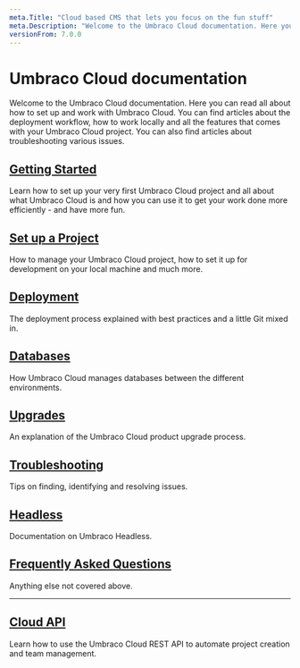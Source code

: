 ```yaml
---
meta.Title: "Cloud based CMS that lets you focus on the fun stuff"
meta.Description: "Welcome to the Umbraco Cloud documentation. Here you can read all about how to set up and work with Umbraco Cloud. You can find articles about the deployment workflow, how to work locally and all the features that comes with your Umbraco Cloud project. You can also find articles about troubleshooting various issues."
versionFrom: 7.0.0
---
```

# Umbraco Cloud documentation

Welcome to the Umbraco Cloud documentation. Here you can read all about how to set up and work with Umbraco Cloud. You can find articles about the deployment workflow, how to work locally and all the features that comes with your Umbraco Cloud project. You can also find articles about troubleshooting various issues.

## [Getting Started](Getting-Started/)
Learn how to set up your very first Umbraco Cloud project and all about what Umbraco Cloud is and how you can use it to get your work done more efficiently - and have more fun.

## [Set up a Project](Set-Up/)
How to manage your Umbraco Cloud project, how to set it up for development on your local machine and much more. 

## [Deployment](Deployment/)
The deployment process explained with best practices and a little Git mixed in.

## [Databases](Databases/)
How Umbraco Cloud manages databases between the different environments.

## [Upgrades](Upgrades/)
An explanation of the Umbraco Cloud product upgrade process.

## [Troubleshooting](Troubleshooting/)
Tips on finding, identifying and resolving issues.

## [Headless](Headless)
Documentation on Umbraco Headless.

## [Frequently Asked Questions](Frequently-Asked-Questions/)
Anything else not covered above.

---

## [Cloud API](Cloud-API/)
Learn how to use the Umbraco Cloud REST API to automate project creation and team management.